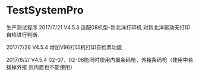# TestSystemPro
生产测试程序
2017/7/21 
V4.5.3  适配08机型-新北洋打印机 对新北洋驱动无打印自检进行判断.

2017/7/26
V4.5.4 增加V96打印机打印自检票功能

2017/8/2/
V4.5.4  02-07，02-08能同时使用内置条码枪，外接条码枪（使用中若拔掉外接 则内置也不能使用）
 
